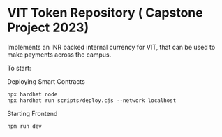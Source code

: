 # VIT Token Repository ( Capstone Project 2023)

Implements an INR backed internal currency for VIT, that can be used to make payments across the campus.

To start:

Deploying Smart Contracts

```shell
npx hardhat node
npx hardhat run scripts/deploy.cjs --network localhost
```

Starting Frontend

```shell
npm run dev
```

